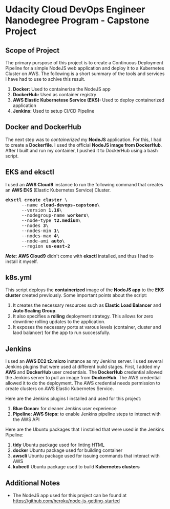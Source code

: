 # Udacity Cloud DevOps Engineer Nanodegree Program - Capstone Project

## Scope of Project

The primary purspose of this project is to create a Continuous Deployment Pipeline for a simple NodeJS web application and deploy it to a Kubernetes Cluster on AWS. The following is a short summary of the tools and services I have had to use to achive this result.

1. **Docker:** Used to containerize the NodeJS app
1. **DockerHub:** Used as container registry
1. **AWS Elastic Kubernetese Service (EKS):** Used to deploy containerized application
1. **Jenkins:** Used to setup CI/CD Pipeline

## Docker and DockerHub

The next step was to _containerized_ my **NodeJS** application. For this, I had to create a **Dockerfile**. I used the official **NodeJS image from DockerHub**. After I built and run my container, I pushed it to DockerHub using a bash script.

## EKS and eksctl

I used an **AWS Cloud9** instance to run the following command that creates an **AWS EKS** (Elastic Kubernetes Service) Cluster.

<pre><b>eksctl create cluster</b> \
      --name <b>cloud-devops-capstone</b>\
      --version <b>1.16</b>\
      --nodegroup-name <b>workers</b>\
      --node-type <b>t2.medium</b>\
      --nodes <b>3</b>\
      --nodes-min <b>1</b>\
      --nodes-max <b>4</b>\
      --node-ami <b>auto</b>\
      --region <b>us-east-2</b>
</pre>

**_Note_**: **AWS Cloud9** didn't come with **eksctl** installed, and thus I had to install it myself.

## k8s.yml

This script deploys the **containerized** image of the **NodeJS app** to the **EKS cluster** created previously. Some important points about the script:

1. It creates the necessary resources such as **Elastic Load Balancer** and **Auto Scaling Group**.
1. It also specifies a **rolling** deployment strategy. This allows for zero downtime rolling updates to the application.
1. It exposes the necessary ports at varous levels (container, cluster and laod balancer) for the app to run successfully.

## Jenkins

I used an **AWS EC2 t2.micro** instance as my Jenkins server. I used several Jenkins plugins that were used at different build stages. First, I added my **AWS** and **DockerHub** user credentials. The **DockerHub** credential allowed the Jenkins server to pull an image from **DockerHub**. The AWS credential allowed it to do the deployment. The AWS credential needs permission to create clusters on AWS Elastic Kubernetes Service.

Here are the Jenkins plugins I installed and used for this project:

1. **Blue Ocean:** for cleaner Jenkins user experience
1. **Pipeline: AWS Steps:** to enable Jenkins pipeline steps to interact with the AWS API

Here are the Ubuntu packages that I installed that were used in the Jenkins Pipeline:

1. **tidy** Ubuntu package used for linting HTML
1. **docker** Ubuntu package used for building container
1. **awscli** Ubuntu package used for issuing commands that interact with AWS
1. **kubectl** Ubuntu package used to build **Kubernetes clusters**

## Additional Notes

- The NodeJS app used for this project can be found at https://github.com/heroku/node-js-getting-started
